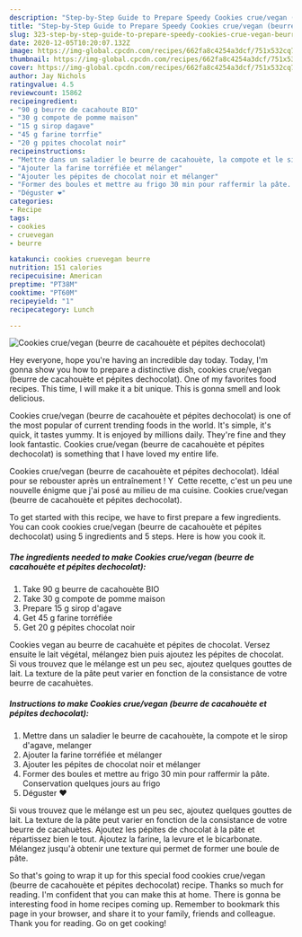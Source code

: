 ```yaml
---
description: "Step-by-Step Guide to Prepare Speedy Cookies crue/vegan (beurre de cacahouète et pépites dechocolat)"
title: "Step-by-Step Guide to Prepare Speedy Cookies crue/vegan (beurre de cacahouète et pépites dechocolat)"
slug: 323-step-by-step-guide-to-prepare-speedy-cookies-crue-vegan-beurre-de-cacahouete-et-pepites-dechocolat
date: 2020-12-05T10:20:07.132Z
image: https://img-global.cpcdn.com/recipes/662fa8c4254a3dcf/751x532cq70/cookies-cruevegan-beurre-de-cacahouete-et-pepites-dechocolat-photo-principale-de-la-recette.jpg
thumbnail: https://img-global.cpcdn.com/recipes/662fa8c4254a3dcf/751x532cq70/cookies-cruevegan-beurre-de-cacahouete-et-pepites-dechocolat-photo-principale-de-la-recette.jpg
cover: https://img-global.cpcdn.com/recipes/662fa8c4254a3dcf/751x532cq70/cookies-cruevegan-beurre-de-cacahouete-et-pepites-dechocolat-photo-principale-de-la-recette.jpg
author: Jay Nichols
ratingvalue: 4.5
reviewcount: 15862
recipeingredient:
- "90 g beurre de cacahoute BIO"
- "30 g compote de pomme maison"
- "15 g sirop dagave"
- "45 g farine torrfie"
- "20 g ppites chocolat noir"
recipeinstructions:
- "Mettre dans un saladier le beurre de cacahouète, la compote et le sirop d&#39;agave, melanger"
- "Ajouter la farine torréfiée et mélanger"
- "Ajouter les pépites de chocolat noir et mélanger"
- "Former des boules et mettre au frigo 30 min pour raffermir la pâte. Conservation quelques jours au frigo"
- "Déguster ❤️"
categories:
- Recipe
tags:
- cookies
- cruevegan
- beurre

katakunci: cookies cruevegan beurre 
nutrition: 151 calories
recipecuisine: American
preptime: "PT38M"
cooktime: "PT60M"
recipeyield: "1"
recipecategory: Lunch

---
```



![Cookies crue/vegan (beurre de cacahouète et pépites dechocolat)](https://img-global.cpcdn.com/recipes/662fa8c4254a3dcf/751x532cq70/cookies-cruevegan-beurre-de-cacahouete-et-pepites-dechocolat-photo-principale-de-la-recette.jpg)

Hey everyone, hope you're having an incredible day today. Today, I'm gonna show you how to prepare a distinctive dish, cookies crue/vegan (beurre de cacahouète et pépites dechocolat). One of my favorites food recipes. This time, I will make it a bit unique. This is gonna smell and look delicious.

Cookies crue/vegan (beurre de cacahouète et pépites dechocolat) is one of the most popular of current trending foods in the world. It's simple, it's quick, it tastes yummy. It is enjoyed by millions daily. They're fine and they look fantastic. Cookies crue/vegan (beurre de cacahouète et pépites dechocolat) is something that I have loved my entire life.

Cookies crue/vegan (beurre de cacahouète et pépites dechocolat). Idéal pour se rebouster après un entraînement ! Y ️ Cette recette, c&#39;est un peu une nouvelle énigme que j&#39;ai posé au milieu de ma cuisine. Cookies crue/vegan (beurre de cacahouète et pépites dechocolat).


To get started with this recipe, we have to first prepare a few ingredients. You can cook cookies crue/vegan (beurre de cacahouète et pépites dechocolat) using 5 ingredients and 5 steps. Here is how you cook it.

<!--inarticleads1-->

##### The ingredients needed to make Cookies crue/vegan (beurre de cacahouète et pépites dechocolat):

1. Take 90 g beurre de cacahouète BIO
1. Take 30 g compote de pomme maison
1. Prepare 15 g sirop d&#39;agave
1. Get 45 g farine torréfiée
1. Get 20 g pépites chocolat noir


Cookies vegan au beurre de cacahuète et pépites de chocolat. Versez ensuite le lait végétal, mélangez bien puis ajoutez les pépites de chocolat. Si vous trouvez que le mélange est un peu sec, ajoutez quelques gouttes de lait. La texture de la pâte peut varier en fonction de la consistance de votre beurre de cacahuètes. 

<!--inarticleads2-->

##### Instructions to make Cookies crue/vegan (beurre de cacahouète et pépites dechocolat):

1. Mettre dans un saladier le beurre de cacahouète, la compote et le sirop d&#39;agave, melanger
1. Ajouter la farine torréfiée et mélanger
1. Ajouter les pépites de chocolat noir et mélanger
1. Former des boules et mettre au frigo 30 min pour raffermir la pâte. Conservation quelques jours au frigo
1. Déguster ❤️


Si vous trouvez que le mélange est un peu sec, ajoutez quelques gouttes de lait. La texture de la pâte peut varier en fonction de la consistance de votre beurre de cacahuètes. Ajoutez les pépites de chocolat à la pâte et répartissez bien le tout. Ajoutez la farine, la levure et le bicarbonate. Mélangez jusqu&#39;à obtenir une texture qui permet de former une boule de pâte. 

So that's going to wrap it up for this special food cookies crue/vegan (beurre de cacahouète et pépites dechocolat) recipe. Thanks so much for reading. I'm confident that you can make this at home. There is gonna be interesting food in home recipes coming up. Remember to bookmark this page in your browser, and share it to your family, friends and colleague. Thank you for reading. Go on get cooking!
